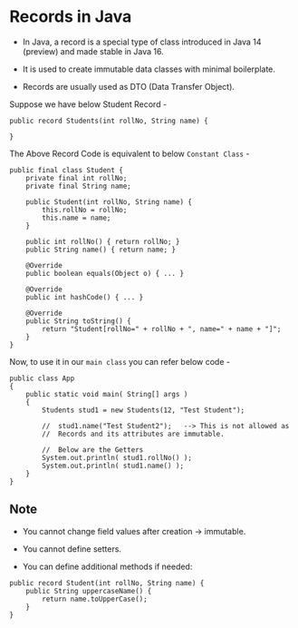 # Records in Java

- In Java, a record is a special type of class introduced in Java 14 (preview) and made stable in Java 16.

- It is used to create immutable data classes with minimal boilerplate.

- Records are usually used as DTO (Data Transfer Object).

Suppose we have below Student Record - 
```
public record Students(int rollNo, String name) {

}
```

The Above Record Code is equivalent to below `Constant Class` -

```
public final class Student {
    private final int rollNo;
    private final String name;

    public Student(int rollNo, String name) {
        this.rollNo = rollNo;
        this.name = name;
    }

    public int rollNo() { return rollNo; }
    public String name() { return name; }

    @Override
    public boolean equals(Object o) { ... }

    @Override
    public int hashCode() { ... }

    @Override
    public String toString() {
        return "Student[rollNo=" + rollNo + ", name=" + name + "]";
    }
}
```


Now, to use it in our `main class` you can refer below code - 

```
public class App 
{
    public static void main( String[] args )
    {
        Students stud1 = new Students(12, "Test Student");
        
        //	stud1.name("Test Student2");   --> This is not allowed as 
        //	Records and its attributes are immutable.
        
        //	Below are the Getters 
        System.out.println( stud1.rollNo() );
        System.out.println( stud1.name() );
    }
}
```


## Note
- You cannot change field values after creation → immutable.

- You cannot define setters.

- You can define additional methods if needed:

```
public record Student(int rollNo, String name) {
    public String uppercaseName() {
        return name.toUpperCase();
    }
}
```